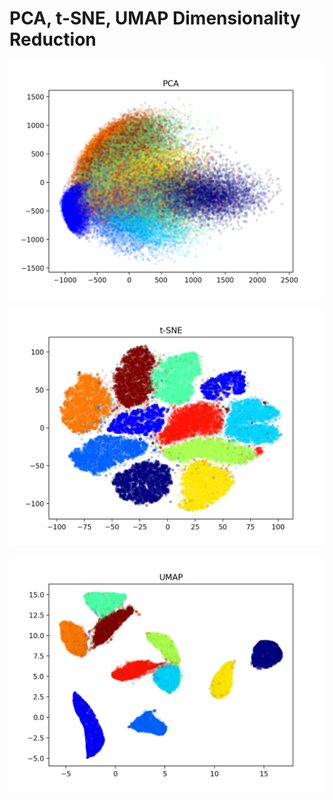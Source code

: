 # PCA, t-SNE, UMAP Dimensionality Reduction

![PCA](PCA.png "PCA")

![t-SNE](t-SNE.png "t-SNE")

![UMAP](UMAP.png "UMAP")
